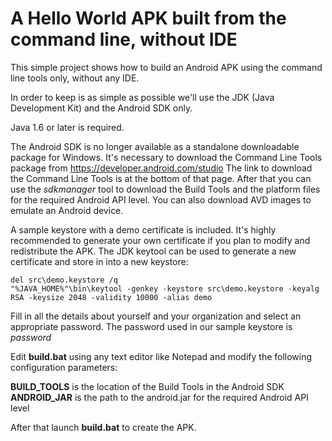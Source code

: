 # A Hello World APK built from the command line, without IDE

This simple project shows how to build an Android APK using the command line
tools only, without any IDE.

In order to keep is as simple as possible we'll use the JDK (Java Development
Kit) and the Android SDK only.

Java 1.6 or later is required.

The Android SDK is no longer available as a standalone downloadable package
for Windows. It's necessary to download the Command Line Tools package from
https://developer.android.com/studio
The link to download the Command Line Tools is at the bottom of that page.
After that you can use the *sdkmanager* tool to download the Build Tools and
the platform files for the required Android API level. You can also download
AVD images to emulate an Android device.

A sample keystore with a demo certificate is included. It's highly recommended
to generate your own certificate if you plan to modify and redistribute the
APK. The JDK keytool can be used to generate a new certificate and store in
into a new keystore:
```
del src\demo.keystore /q
"%JAVA_HOME%"\bin\keytool -genkey -keystore src\demo.keystore -keyalg RSA -keysize 2048 -validity 10000 -alias demo
```
Fill in all the details about yourself and your organization and select
an appropriate password. The password used in our sample keystore is
*password*

Edit **build.bat** using any text editor like Notepad and modify the
following configuration parameters:

**BUILD_TOOLS** is the location of the Build Tools in the Android SDK
**ANDROID_JAR** is the path to the android.jar for the required Android API level

After that launch **build.bat** to create the APK.
